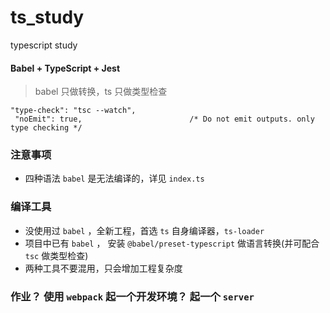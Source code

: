 # ts_study
typescript study

#### Babel + TypeScript + Jest
> babel 只做转换，ts 只做类型检查 

```
"type-check": "tsc --watch",
 "noEmit": true,                        /* Do not emit outputs. only type checking */
```

### 注意事项
- 四种语法 `babel` 是无法编译的，详见 `index.ts`

### 编译工具
- 没使用过 `babel` ，全新工程，首选 `ts` 自身编译器，`ts-loader`
- 项目中已有 `babel` ， 安装 `@babel/preset-typescript` 做语言转换(并可配合 `tsc` 做类型检查)
- 两种工具不要混用，只会增加工程复杂度 

### 作业？ 使用 `webpack` 起一个开发环境？ 起一个 `server`
